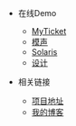 * 在线Demo
    * [MyTicket](http://www.timmger.online/)
    * [模声](http://www.mosheng.online)
    * [Solaris](144.34.189.219)
    * [设计](http://design.timmger.online/dist/portofolio/design.html)

* 相关链接
    * [项目地址](#)
    * [我的博客](http://blog.timmger.online/)
